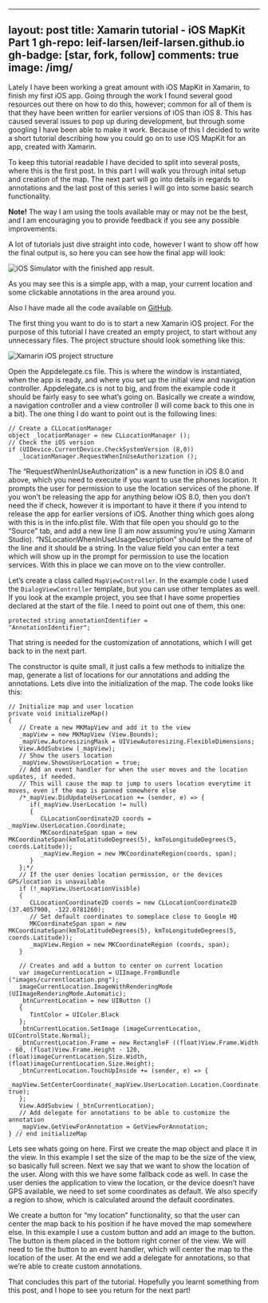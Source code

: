 
---
layout: post
title: Xamarin tutorial - iOS MapKit Part 1
gh-repo: leif-larsen/leif-larsen.github.io
gh-badge: [star, fork, follow]
comments: true
image: /img/
---
    
    
Lately I have been working a great amount with iOS MapKit in Xamarin, to finish my first iOS app. Going through the work I found several good resources out there on how to do this, however; common for all of them is that they have been written for earlier versions of iOS than iOS 8. This has caused several issues to pop up during development, but through some googling I have been able to make it work. Because of this I decided to write a short tutorial describing how you could go on to use iOS MapKit for an app, created with Xamarin.

To keep this tutorial readable I have decided to split into several posts, where this is the first post. In this part I will walk you through inital setup and creation of the map. The next part will go into details in regards to annotations and the last post of this series I will go into some basic search functionality.  
  
**Note!** The way I am using the tools available may or may not be the best, and I am encouraging you to provide feedback if you see any possible improvements.

A lot of tutorials just dive straight into code, however I want to show off how the final output is, so here you can see how the final app will look:  

![iOS Simulator with the finished app result.](/img/2015/04/iOS-Simulator-Screen-Shot-26.-apr.-2015-19.32.06.png)

As you may see this is a simple app, with a map, your current location and some clickable annotations in the area around you.

Also I have made all the code available on [GitHub](https://github.com/leif-larsen/Xamarin-iOS-Map-Tutorial "iOS MapKit Tutorial").

The first thing you want to do is to start a new Xamarin iOS project. For the purpose of this tutorial I have created an empty project, to start without any unnecessary files. The project structure should look something like this:  

![Xamarin iOS project structure](/img/2015/03/Skjermbilde-2015-03-21-kl.-17.18.47.png)

Open the Appdelegate.cs file. This is where the window is instantiated, when the app is ready, and where you set up the initial view and navigation controller. Appdelegate.cs is not to big, and from the example code it should be fairly easy to see what’s going on. Basically we create a window, a navigation controller and a view controller (I will come back to this one in a bit). The one thing I do want to point out is the following lines:
```language-csharp
// Create a CLLocationManager 
object _locationManager = new CLLocationManager (); 
// Check the iOS version 
if (UIDevice.CurrentDevice.CheckSystemVersion (8,0)) 
   _locationManager.RequestWhenInUseAuthorization ();
```

The “RequestWhenInUseAuthorization” is a new function in iOS 8.0 and above, which you need to execute if you want to use the phones location. It prompts the user for permission to use the location services of the phone. If you won’t be releasing the app for anything below iOS 8.0, then you don’t need the if check, however it is important to have it there if you intend to release the app for earlier versions of iOS. Another thing which goes along with this is in the info.plist file. With that file open you should go to the “Source” tab, and add a new line (I am now assuming you’re using Xamarin Studio). “NSLocationWhenInUseUsageDescription” should be the name of the line and it should be a string. In the value field you can enter a text which will show up in the prompt for permission to use the location services. With this in place we can move on to the view controller.

Let’s create a class called <code>MapViewController</code>. In the example code I used the <code>DialogViewController</code> template, but you can use other templates as well. If you look at the example project, you see that I have some properties declared at the start of the file. I need to point out one of them, this one:

<code>protected string annotationIdentifier = "AnnotationIdentifier";</code>

That string is needed for the customization of annotations, which I will get back to in the next part.

The constructor is quite small, it just calls a few methods to initialize the map, generate a list of locations for our annotations and adding the annotations. Lets dive into the initialization of the map. The code looks like this:
```language-csharp
// Initialize map and user location 
private void initializeMap() 
{ 
   // Create a new MKMapView and add it to the view 
   _mapView = new MKMapView (View.Bounds);
   _mapView.AutoresizingMask = UIViewAutoresizing.FlexibleDimensions; 
   View.AddSubview (_mapView); 
   // Show the users location 
   _mapView.ShowsUserLocation = true; 
   // Add an event handler for when the user moves and the location updates, if needed. 
   // This will cause the map to jump to users location everytime it moves, even if the map is panned somewhere else 
   /*_mapView.DidUpdateUserLocation += (sender, e) => { 
      if(_mapView.UserLocation != null) 
      { 
         CLLocationCoordinate2D coords = _mapView.UserLocation.Coordinate; 
         MKCoordinateSpan span = new MKCoordinateSpan(kmToLatitudeDegrees(5), kmToLongitudeDegrees(5, coords.Latitude)); 
         _mapView.Region = new MKCoordinateRegion(coords, span);
      } 
   };*/ 
   // If the user denies location permission, or the devices GPS/location is unavailable 
   if (!_mapView.UserLocationVisible) 
   { 
      CLLocationCoordinate2D coords = new CLLocationCoordinate2D (37.4057900, -122.0781260); 
      // Set default coordinates to someplace close to Google HQ
      MKCoordinateSpan span = new MKCoordinateSpan(kmToLatitudeDegrees(5), kmToLongitudeDegrees(5, coords.Latitude)); 
      _mapView.Region = new MKCoordinateRegion (coords, span); 
   } 

   // Creates and add a button to center on current location 
   var imageCurrentLocation = UIImage.FromBundle ("images/currentlocation.png");
   imageCurrentLocation.ImageWithRenderingMode (UIImageRenderingMode.Automatic); 
   _btnCurrentLocation = new UIButton () 
   { 
      TintColor = UIColor.Black 
   }; 
   _btnCurrentLocation.SetImage (imageCurrentLocation, UIControlState.Normal); 
   _btnCurrentLocation.Frame = new RectangleF ((float)View.Frame.Width - 60, (float)View.Frame.Height - 120, (float)imageCurrentLocation.Size.Width, (float)imageCurrentLocation.Size.Height); 
   _btnCurrentLocation.TouchUpInside += (sender, e) => {
      _mapView.SetCenterCoordinate(_mapView.UserLocation.Location.Coordinate, true); 
   }; 
   View.AddSubview (_btnCurrentLocation); 
   // Add delegate for annotations to be able to customize the annotation 
   _mapView.GetViewForAnnotation = GetViewForAnnotation; 
} // end initializeMap
```

Lets see whats going on here. First we create the map object and place it in the view. In this example I set the size of the map to be the size of the view, so basically full screen. Next we say that we want to show the location of the user. Along with this we have some fallback code as well. In case the user denies the application to view the location, or the device doesn’t have GPS available, we need to set some coordinates as default. We also specify a region to show, which is calculated around the default coordinates.

We create a button for “my location” functionality, so that the user can center the map back to his position if he have moved the map somewhere else. In this example I use a custom button and add an image to the button. The button is them placed in the bottom right corner of the view. We will need to tie the button to an event handler, which will center the map to the location of the user. At the end we add a delegate for annotations, so that we’re able to create custom annotations.

That concludes this part of the tutorial. Hopefully you learnt something from this post, and I hope to see you return for the next part!


